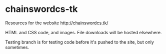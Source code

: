 # chainswordcs-tk

Resources for the website http://chainswordcs.tk/

HTML and CSS code, and images. File downloads will be hosted elsewhere.

Testing branch is for testing code before it's pushed to the site, but only sometimes.
